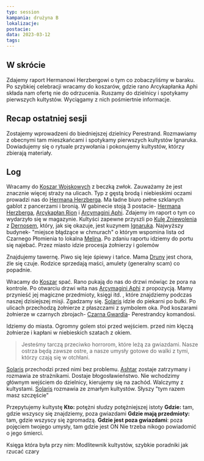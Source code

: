 ```yaml
---
typ: session
kampania: drużyna B
lokalizacje: 
postacie: 
data: 2023-03-12
tags: 
---
```

## W skrócie
Zdajemy raport Hermanowi Herzbergowi o tym co zobaczyliśmy w baraku.  Po szybkiej celebracji wracamy do koszarów, gdzie rano Arcykapłanka Aphi składa nam ofertę nie do odrzucenia. Ruszamy do dzielnicy i spotykamy pierwszych kultystów. Wyciągamy z nich pośmiertnie informacje.
## Recap ostatniej sesji
Zostajemy wprowadzeni do biedniejszej dzielnicy Perestrand. Rozmawiamy z obecnymi tam mieszkańcami i spotykamy pierwszych kultystów Ignaruka. Dowiadujemy się o rytuale przywołania i pokonujemy kultystów, którzy zbierają materiały. 
## Log
Wracamy do [Koszar Wojskowych](../lokacje/Koszary%20Wojskowe.md) z beczką zwłok. Zauważamy że jest znacznie więcej straży na ulicach. Typ z gęstą brodą i niebieskimi oczami prowadzi nas do [Hermana Herzberga](../NPC/Herman%20Herzberg.md). Ma ładne biuro pełne szklanych gablot z pancerzami i bronią. W gabinecie stoją 3 postacie- [Hermana Herzberga](../NPC/Herman%20Herzberg.md), [Arcykapłan Rion](../NPC/Arcykap%C5%82an%20Rion.md) i [Arcymagini Aphi](../NPC/Arcymagini%20Aphi.md). Zdajemy im raport o tym co wydarzyło się w magazynie. Kultyści zapewne przyszli po [Kulę Zniewolenia](../przedmioty/Kula%20Zniewolenia.md) z [Dernosem](../bogowie/Dernos.md), który, jak się okazuje, jest kuzynem [Ignaruka](../bogowie/Ignaruk.md). Najwyższy budynek- "miejsce błądzące w chmurach" o którym wspomina lista od Czarnego Płomienia to lokalna [Melina](../lokacje/Melina.md). Po zdaniu raportu idziemy do portu się najebać. Przez miasto idzie procesja żołnierzy i golemów

Znajdujemy tawernę. Piwo się leje śpiewy i tańce. 
Mama [Druny](../postacie%20graczy/Druna.md) jest chora, źle się czuje. Rodzice sprzedają maści, amulety (generalny scam) co popadnie.

Wracamy do [Koszar](../lokacje/Koszary%20Wojskowe.md) spać. Rano pukają do nas do drzwi mówiąc że pora na kontrole. Po otwarciu drzwi wita nas [Arcymagini Aphi](../NPC/Arcymagini%20Aphi.md) z propozycją. Mamy przynieść jej magiczne przedmioty, księgi itd. , które znajdziemy podczas naszej dzisiejszej misji. Zgadzamy się. [Solaris](../postacie%20graczy/Solaris.md) idzie do piekarni po bułki. Po ulicach przechodzą żołnierze z płaszczami z symbolem oka. Pod koszarami żołnierze w czarnych zbrojach- [Czarna Gwardia](../organizacje/Czarna%20Gwardia.md)- Perestrandcy komandosi.

Idziemy do miasta. Ogromny golem stoi przed wejściem. przed nim klęczą żołnierze i kapłani w niebieskich szatach z okiem.

> Jesteśmy tarczą przeciwko horrorom, które leżą za gwiazdami. Nasze ostrza będą zawsze ostre, a nasze umysły gotowe do walki z tymi, którzy czają się w otchłani. 

[Solaris](../postacie%20graczy/Solaris.md) przechodzi przed nimi bez problemu. [Ashtar](../postacie%20graczy/Ashtar.md) zostaje zatrzymany i rozmawia ze strażnikami. Dostaje błogosławieństwo. Nie wchodzimy głównym wejściem do dzielnicy, kierujemy się na zachód. Walczymy z kultystami. [Solaris](../postacie%20graczy/Solaris.md) rozmawia ze zmarłym kultystów. Słyszy "tym razem masz szczęście"

Przepytujemy kultystę
**Kto:** potężni słudzy potężniejszej istoty
**Gdzie:** tam, gdzie wszyscy się znajdziemy, poza gwiazdami
**Gdzie mają przedmioty:** tam, gdzie wszyscy się zgromadzą.
**Gdzie jest poza gwiazdami**: poza pojęciem twojego umysły, tam gdzie jest ON
Nie trzeba nikogo powiadomić o jego śmierci.

Księga która była przy nim: Modlitewnik kultystów, szybkie poradniki jak rzucać czary
